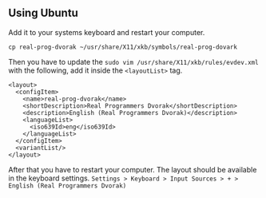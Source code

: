 ## Using Ubuntu

Add it to your systems keyboard and restart your computer.

```
cp real-prog-dvorak ~/usr/share/X11/xkb/symbols/real-prog-dovark
```

Then you have to update the `sudo vim /usr/share/X11/xkb/rules/evdev.xml` with the following, add it inside the `<layoutList>` tag.

```
<layout>
  <configItem>
    <name>real-prog-dvorak</name>
    <shortDescription>Real Programmers Dvorak</shortDescription>
    <description>English (Real Programmers Dvorak)</description>
    <languageList>
      <iso639Id>eng</iso639Id>
    </languageList>
  </configItem>
  <variantList/>
</layout>

```

After that you have to restart your computer. The layout should be available in the keyboard settings. `Settings > Keyboard > Input Sources > + > English (Real Programmers Dvorak)`
